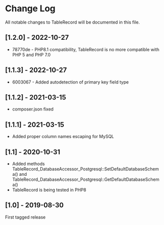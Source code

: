 Change Log
==========

All notable changes to TableRecord will be documented in this file.

## [1.2.0] - 2022-10-27

* 78770de - PHP8.1 compatibility, TableRecord is no more compatible with PHP 5 and PHP 7.0

## [1.1.3] - 2022-10-27

* 6003067 - Added autodetection of primary key field type

## [1.1.2] - 2021-03-15

- composer.json fixed

## [1.1.1] - 2021-03-15

- Added proper column names escaping for MySQL

## [1.1] - 2020-10-31

- Added methods TableRecord_DatabaseAccessor_Postgresql::SetDefaultDatabaseSchema() and TableRecord_DatabaseAccessor_Postgresql::GetDefaultDatabaseSchema()
- TableRecord is being tested in PHP8

## [1.0] - 2019-08-30

First tagged release
